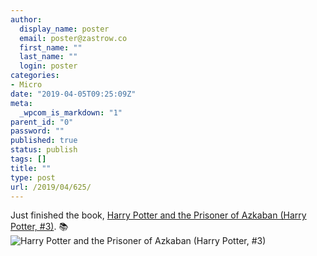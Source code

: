 ```yaml
---
author:
  display_name: poster
  email: poster@zastrow.co
  first_name: ""
  last_name: ""
  login: poster
categories:
- Micro
date: "2019-04-05T09:25:09Z"
meta:
  _wpcom_is_markdown: "1"
parent_id: "0"
password: ""
published: true
status: publish
tags: []
title: ""
type: post
url: /2019/04/625/
---
```

<p>Just finished the book, <a href="https://www.goodreads.com/review/show/2775801842?utm_medium=api&amp;utm_source=rss">Harry Potter and the Prisoner of Azkaban (Harry Potter, #3)</a>. 📚 <img src="{{ site.baseurl }}/assets/2019/04/29917281.jpg" alt="Harry Potter and the Prisoner of Azkaban (Harry Potter, #3)" /></p>
